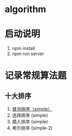 # algorithm

# 启动说明
1. npm install 
2. npm run server
# 记录常规算法题

## 十大排序
1. [冒泡排序（simple）]()
2. 选择排序 (simple)
3. 插入排序 (simple)
4. 希尔排序 (simple-2)
